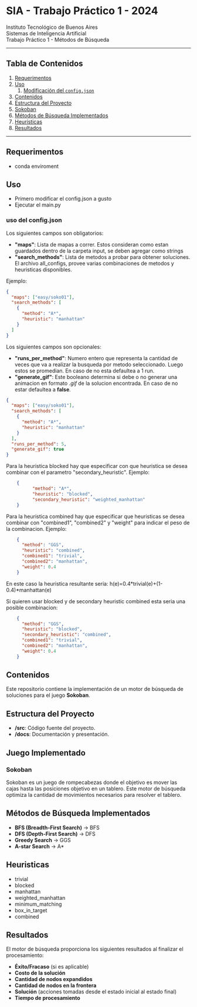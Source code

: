 # SIA - Trabajo Práctico 1 - 2024

Instituto Tecnológico de Buenos Aires  
Sistemas de Inteligencia Artificial  
Trabajo Práctico 1 - Métodos de Búsqueda

--- 
## Tabla de Contenidos

1. [Requerimentos](#Requerimentos)
2. [Uso](#uso)
    1. [Modificación del `config.json`](#uso-del-configjson)
3. [Contenidos](#contenidos)
4. [Estructura del Proyecto](#estructura-del-proyecto)
5. [Sokoban](#juego-implementado)
6. [Métodos de Búsqueda Implementados](#métodos-de-búsqueda-implementados)
7. [Heurísticas](#Heuristicas)
8. [Resultados](#resultados)

----

## Requerimentos
- conda enviroment
## Uso
- Primero modificar el config.json a gusto
- Ejecutar el main.py
### uso del config.json
Los siguientes campos son obligatorios:
- **"maps"**: Lista de mapas a correr. Estos consideran como estan guardados dentro de la carpeta input, se deben agregar como strings
- **"search_methods"**: Lista de metodos a probar para obtener soluciones. El archivo all_configs, provee varias combinaciones de metodos y heuristicas disponibles.

Ejemplo:
```json
{
  "maps": ["easy/soko01"],
  "search_methods": [
    {
      "method": "A*",
      "heuristic": "manhattan"
    }
  ]
}
```
  
Los siguientes campos son opcionales:
- **"runs_per_method"**: Numero entero que representa la cantidad de veces que va a realizar la busqueda por metodo seleccionado. Luego estos se promedian. En caso de no esta defaultea a 1 run.
- **"generate_gif"**: Este booleano determina si debe o no generar una animacion en formato _.gif_ de la solucion encontrada. En caso de no estar defaultea a **false**.

```json
{
  "maps": ["easy/soko01"],
  "search_methods": [
    {
      "method": "A*",
      "heuristic": "manhattan"
    }
  ],
  "runs_per_method": 5,
  "generate_gif": true
}
```

Para la heuristica blocked hay que especificar con que heuristica se desea combinar con el parametro "secondary_heuristic". Ejemplo:
```json
    {
          "method": "A*",
          "heuristic": "blocked",
          "secondary_heuristic": "weighted_manhattan"
    }
```

Para la heuristica combined hay que especificar que heuristicas se desea combinar con "combined1", "combined2" y "weight" para indicar el peso de la combinacion. Ejemplo:
```json
    {
      "method": "GGS",
      "heuristic": "combined",
      "combined1": "trivial",
      "combined2": "manhattan",
      "weight": 0.4
    }
```
En este caso la heuristica resultante seria:
h(e)=0.4*trivial(e)+(1-0.4)*manhattan(e)

Si quieren usar blocked y de secondary heuristic combined esta seria una posible combinacion:

```json
    {
      "method": "GGS",
      "heuristic": "blocked",
      "secondary_heuristic": "combined",
      "combined1": "trivial",
      "combined2": "manhattan",
      "weight": 0.4 
    }
```

## Contenidos
Este repositorio contiene la implementación de un motor de búsqueda de soluciones para el juego **Sokoban**. 

## Estructura del Proyecto

- **/src**: Código fuente del proyecto.
- **/docs**: Documentación y presentación.

## Juego Implementado

### Sokoban
Sokoban es un juego de rompecabezas donde el objetivo es mover las cajas hasta las posiciones objetivo en un tablero. 
Este motor de búsqueda optimiza la cantidad de movimientos necesarios para resolver el tablero.

## Métodos de Búsqueda Implementados

- **BFS (Breadth-First Search)** -> BFS
- **DFS (Depth-First Search)** -> DFS
- **Greedy Search** -> GGS
-  **A-star Search** -> A*
 
## Heuristicas
- trivial
- blocked
- manhattan
- weighted_manhattan
- minimum_matching
- box_in_target
- combined

## Resultados

El motor de búsqueda proporciona los siguientes resultados al finalizar el procesamiento:

- **Éxito/Fracaso** (si es aplicable)
- **Costo de la solución**
- **Cantidad de nodos expandidos**
- **Cantidad de nodos en la frontera**
- **Solución** (acciones tomadas desde el estado inicial al estado final)
- **Tiempo de procesamiento**
